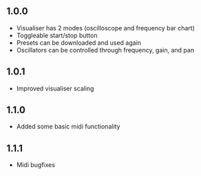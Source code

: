 ## 1.0.0
- Visualiser has 2 modes (oscilloscope and frequency bar chart)
- Toggleable start/stop button
- Presets can be downloaded and used again
- Oscillators can be controlled through frequency, gain, and pan

## 1.0.1
- Improved visualiser scaling

## 1.1.0
- Added some basic midi functionality

## 1.1.1
- Midi bugfixes

